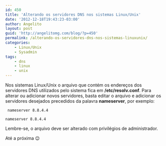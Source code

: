 ```yaml
---
id: 450
title: 'Alterando os servidores DNS nos sistemas Linux/Unix'
date: '2012-12-18T19:43:23-03:00'
author: Angelito
layout: post
guid: 'http://angelitomg.com/blog/?p=450'
permalink: /alterando-os-servidores-dns-nos-sistemas-linuxunix/
categories:
    - Linux/Unix
    - Sysadmin
tags:
    - dns
    - linux
    - unix
---
```


Nos sistemas Linux/Unix o arquivo que contém os endereços dos servidores DNS utilizados pelo sistema fica em **/etc/resolv.conf**. Para alterar ou adicionar novos servidores, basta editar o arquivo e adicionar os servidores desejados precedidos da palavra **nameserver**, por exemplo:

` nameserver 8.8.4.4`

`nameserver 8.8.4.4`

Lembre-se, o arquivo deve ser alterado com privilégios de administrador.

Até a próxima 😉